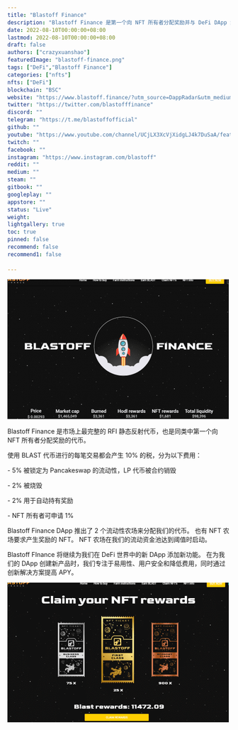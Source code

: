 ```yaml
---
title: "Blastoff Finance"
description: "Blastoff Finance 是第一个向 NFT 所有者分配奖励并与 DeFi DApp 集成的 RFI 静态反射代币。"
date: 2022-08-10T00:00:00+08:00
lastmod: 2022-08-10T00:00:00+08:00
draft: false
authors: ["crazyxuanshao"]
featuredImage: "blastoff-finance.png"
tags: ["DeFi","Blastoff Finance"]
categories: ["nfts"]
nfts: ["DeFi"]
blockchain: "BSC"
website: "https://www.blastoff.finance/?utm_source=DappRadar&utm_medium=deeplink&utm_campaign=visit-website"
twitter: "https://twitter.com/blastofffinance"
discord: ""
telegram: "https://t.me/blastoffofficial"
github: ""
youtube: "https://www.youtube.com/channel/UCjLX3XcVjXidgLJ4k7DuSaA/featured"
twitch: ""
facebook: ""
instagram: "https://www.instagram.com/blastoff"
reddit: ""
medium: ""
steam: ""
gitbook: ""
googleplay: ""
appstore: ""
status: "Live"
weight: 
lightgallery: true
toc: true
pinned: false
recommend: false
recommend1: false

---
```


![idsnd](idsnd.png)

<p>Blastoff Finance 是市场上最完整的 RFI 静态反射代币，也是同类中第一个向 NFT 所有者分配奖励的代币。&nbsp;</p>
<p>使用 BLAST 代币进行的每笔交易都会产生 10% 的税，分为以下费用：</p>
<p>- 5% 被锁定为 Pancakeswap 的流动性，LP 代币被合约销毁</p>
<p>- 2% 被烧毁&nbsp;</p>
<p>- 2% 用于自动持有奖励</p>
<p>- NFT 所有者可申请 1%</p>
<p>Blastoff Finance DApp 推出了 2 个流动性农场来分配我们的代币。 也有 NFT 农场要求产生奖励的 NFT。 NFT 农场在我们的流动资金池达到阈值时启动。&nbsp;</p>
<p>Blastoff FInance 将继续为我们在 DeFi 世界中的新 DApp 添加新功能。 在为我们的 DApp 创建新产品时，我们专注于易用性、用户安全和降低费用，同时通过创新解决方案提高 APY。</p>

![disondi](disondi.png)